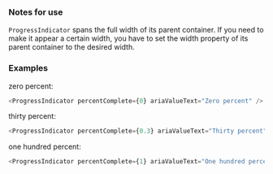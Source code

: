 ### Notes for use

`ProgressIndicator` spans the full width of its parent container. If you need to make it appear
a certain width, you have to set the width property of its parent container to the desired
width.

### Examples

zero percent:

```js { "props": { "data-description": "zero percent" } }
<ProgressIndicator percentComplete={0} ariaValueText="Zero percent" />
```

thirty percent:

```js { "props": { "data-description": "thirty percent" } }
<ProgressIndicator percentComplete={0.3} ariaValueText="Thirty percent" />
```

one hundred percent:

```js { "props": { "data-description": "one hundred percent" } }
<ProgressIndicator percentComplete={1} ariaValueText="One hundred percent" />
```